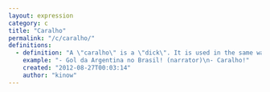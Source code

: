 ```yaml
---
layout: expression
category: c
title: "Caralho"
permalink: "/c/caralho/"
definitions:
  - definition: "A \"caralho\" is a \"dick\". It is used in the same way that \"shit\" is used in English. Also known as \"[caraleo](/c/caraleo/)\"."
    example: "- Gol da Argentina no Brasil! (narrator)\n- Caralho!"
    created: "2012-08-27T00:03:14"
    author: "kinow"
---
```


